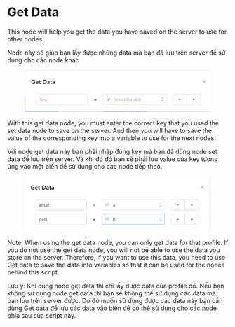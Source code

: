 # Get Data

This node will help you get the data you have saved on the server to use for other nodes

Node này sẽ giúp bạn lấy được những data mà bạn đã lưu trên server để sử dụng cho các node khác

<figure><img src="../../.gitbook/assets/Get data.jpg" alt=""><figcaption></figcaption></figure>

With this get data node, you must enter the correct key that you used the set data node to save on the server. And then you will have to save the value of the corresponding key into a variable to use for the next nodes.

Với node get data này bạn phải nhập đúng key mà bạn đã dùng node set data để lưu trên server. Và khi đó đó bạn sẽ phải lưu value của key tương ứng vào một biến để sử dụng cho các node tiếp theo.&#x20;

<figure><img src="../../.gitbook/assets/image (1) (1) (1) (1) (1) (1) (1) (1) (1) (1) (1) (1) (1) (1) (1) (1) (1) (1) (1) (1) (1) (1) (1) (1) (1) (1) (1) (1) (1) (1) (1) (1) (1) (1) (1) (1) (1) (1).png" alt=""><figcaption></figcaption></figure>

Note: When using the get data node, you can only get data for that profile. If you do not use the get data node, you will not be able to use the data you store on the server. Therefore, if you want to use this data, you need to use Get data to save the data into variables so that it can be used for the nodes behind this script.

Lưu ý: Khi dùng node get data thì chỉ lấy được data của profile đó. Nếu bạn không sử dụng node get data thì bạn sẽ không thể sử dụng các data mà bạn lưu trên server được. Do đó muốn sử dụng được các data này bạn cần dùng Get data để lưu các data vào biến để có thể sử dụng cho các node phía sau của script này.
